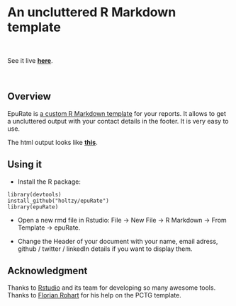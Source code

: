    An uncluttered R Markdown template
===================

<br>

See it live [**here**](https://holtzy.github.io/epuRate/).

<br>

Overview
--------
EpuRate is [a custom R Markdown template](https://holtzy.github.io/epuRate/) for your reports. It allows to get a uncluttered output with your contact details in the footer. It is very easy to use.

The html output looks like [**this**](https://holtzy.github.io/epuRate/).


Using it
--------

- Install the R package:
```
library(devtools)
install_github("holtzy/epuRate")
library(epuRate)
```
- Open a new rmd file in Rstudio: File -> New File -> R Markdown -> From Template -> epuRate.

- Change  the Header of your document with your name, email adress, github / twitter / linkedIn details if you want to display them.




Acknowledgment
--------
Thanks to [Rstudio](https://www.rstudio.com) and its team for developing so many awesome tools. Thanks to [Florian Rohart](http://florian.rohart.free.fr/Professional_page/Home.html) for his help on the PCTG template.
